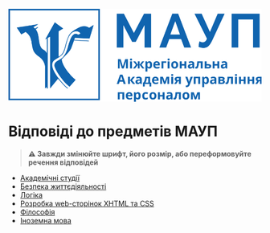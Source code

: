 <p float="left">
  <img src="maup_logo.svg" alt="Логотип МАУП"/>
</p>

# Відповіді до предметів МАУП
> **:warning: Завжди змінюйте шрифт, його розмір, або переформовуйте речення відповідей**

- [Академічні студії](./Академічні_студії)
- [Безпека життєдіяльності](./Безпека_життєдіяльності)
- [Логіка](./Логіка)
- [Розробка web-сторінок XHTML та CSS](./Розробка_web-сторінок_XHTML_та_CSS)
- [Філософія](./Філософія)
- [Іноземна мова](./Іноземна_мова)
